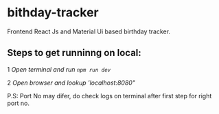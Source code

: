 # bithday-tracker
Frontend React Js and Material Ui  based birthday tracker.


## Steps to get runninng on local:
1 _Open terminal and run `npm run dev`_  

2 _Open browser and lookup 'localhost:8080"_  

P.S: Port No may difer, do check logs on terminal after first step for right port no.
